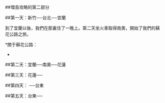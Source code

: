 ##環島攻略的第二部分

##第一天：新竹──台北──宜蘭

到了宜蘭以後，我們在那裏住了一晚上。第二天坐火車取得南奧，開始了我們的蘇花公路之旅。

*關于蘇花公路：

*

##第二天：宜蘭──南奧──花蓮

##第三天：花蓮──

##第四天：  ──台東

##第五天：台東──


